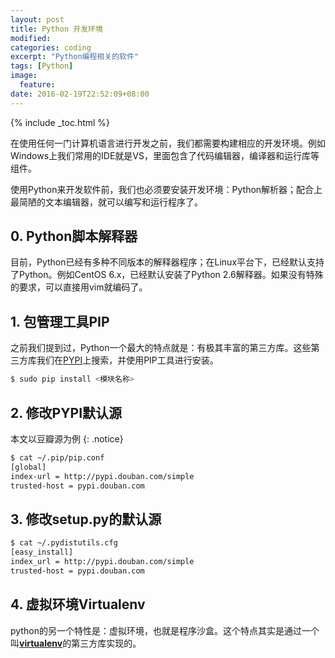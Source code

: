 ```yaml
---
layout: post
title: Python 开发环境
modified:
categories: coding
excerpt: "Python编程相关的软件"
tags: [Python]
image:
  feature:
date: 2016-02-19T22:52:09+08:00
---
```


{% include _toc.html %}

在使用任何一门计算机语言进行开发之前，我们都需要构建相应的开发环境。例如Windows上我们常用的IDE就是VS，里面包含了代码编辑器，编译器和运行库等组件。

使用Python来开发软件前，我们也必须要安装开发环境：Python解析器；配合上最简陋的文本编辑器，就可以编写和运行程序了。

## 0. Python脚本解释器

目前，Python已经有多种不同版本的解释器程序；在Linux平台下，已经默认支持了Python。例如CentOS 6.x，已经默认安装了Python 2.6解释器。如果没有特殊的要求，可以直接用vim就编码了。

## 1. 包管理工具PIP

之前我们提到过，Python一个最大的特点就是：有极其丰富的第三方库。这些第三方库我们在[PYPI](https://pypi.python.org/pypi)上搜索，并使用PIP工具进行安装。

~~~ bash
$ sudo pip install <模块名称>
~~~

## 2. 修改PYPI默认源

本文以豆瓣源为例
{: .notice}

~~~ bash
$ cat ~/.pip/pip.conf
[global]
index-url = http://pypi.douban.com/simple
trusted-host = pypi.douban.com
~~~

## 3. 修改setup.py的默认源

~~~ bash
$ cat ~/.pydistutils.cfg
[easy_install]
index_url = http://pypi.douban.com/simple
trusted-host = pypi.douban.com
~~~

## 4. 虚拟环境Virtualenv

python的另一个特性是：虚拟环境，也就是程序沙盒。这个特点其实是通过一个叫[**virtualenv**](https://pypi.python.org/pypi/virtualenv/)的第三方库实现的。
